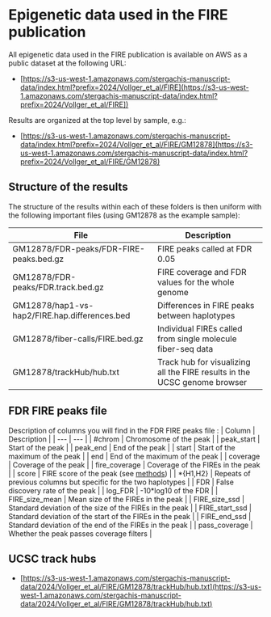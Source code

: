 # Epigenetic data used in the FIRE publication

All epigenetic data used in the FIRE publication is available on AWS as a public dataset at the following URL:

- [https://s3-us-west-1.amazonaws.com/stergachis-manuscript-data/index.html?prefix=2024/Vollger_et_al/FIRE](https://s3-us-west-1.amazonaws.com/stergachis-manuscript-data/index.html?prefix=2024/Vollger_et_al/FIRE])

Results are organized at the top level by sample, e.g.:

- [https://s3-us-west-1.amazonaws.com/stergachis-manuscript-data/index.html?prefix=2024/Vollger_et_al/FIRE/GM12878](https://s3-us-west-1.amazonaws.com/stergachis-manuscript-data/index.html?prefix=2024/Vollger_et_al/FIRE/GM12878)

## Structure of the results

The structure of the results within each of these folders is then uniform with the following important files (using GM12878 as the example sample):

| File                                          | Description                                                               |
| --------------------------------------------- | ------------------------------------------------------------------------- |
| GM12878/FDR-peaks/FDR-FIRE-peaks.bed.gz       | FIRE peaks called at FDR 0.05                                             |
| GM12878/FDR-peaks/FDR.track.bed.gz            | FIRE coverage and FDR values for the whole genome                         |
| GM12878/hap1-vs-hap2/FIRE.hap.differences.bed | Differences in FIRE peaks between haplotypes                              |
| GM12878/fiber-calls/FIRE.bed.gz               | Individual FIREs called from single molecule fiber-seq data               |
| GM12878/trackHub/hub.txt                      | Track hub for visualizing all the FIRE results in the UCSC genome browser |

## FDR FIRE peaks file

Description of columns you will find in the FDR FIRE peaks file :
| Column | Description |
| --- | --- |
| #chrom | Chromosome of the peak |
| peak_start | Start of the peak |
| peak_end | End of the peak |
| start | Start of the maximum of the peak |
| end | End of the maximum of the peak |
| coverage | Coverage of the peak |
| fire_coverage | Coverage of the FIREs in the peak |
| score | FIRE score of the peak (see [methods](methods/aggregation.md)) |
| \*{H1,H2} | Repeats of previous columns but specific for the two haplotypes |
| FDR | False discovery rate of the peak |
| log_FDR | -10\*log10 of the FDR |
| FIRE_size_mean | Mean size of the FIREs in the peak |
| FIRE_size_ssd | Standard deviation of the size of the FIREs in the peak |
| FIRE_start_ssd | Standard deviation of the start of the FIREs in the peak |
| FIRE_end_ssd | Standard deviation of the end of the FIREs in the peak |
| pass_coverage | Whether the peak passes coverage filters |

## UCSC track hubs

- [https://s3-us-west-1.amazonaws.com/stergachis-manuscript-data/2024/Vollger_et_al/FIRE/GM12878/trackHub/hub.txt](https://s3-us-west-1.amazonaws.com/stergachis-manuscript-data/2024/Vollger_et_al/FIRE/GM12878/trackHub/hub.txt)
